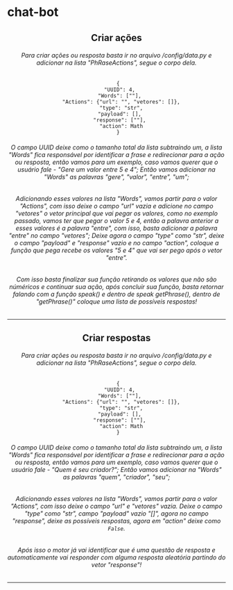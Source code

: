 # chat-bot






<center>
  
  ## Criar ações
  
  ###### Para criar ações ou resposta basta ir no arquivo /config/data.py e adicionar na lista "PhRaseActions", segue o corpo dela.

 ```
  {
    "UUID": 4, 
    "Words": [""], 
    "Actions": {"url": "", "vetores": []},
    "type": "str",
    "payload": [], 
    "response": [""], 
    "action": Math
  }
 ```

 ###### O campo UUID deixe como o tamanho total da lista subtraindo um, a lista "Words" fica responsável por identificar a frase e redirecionar para a ação ou resposta, então vamos para um exemplo, caso vamos querer que o usuário fale - "Gere um valor entre 5 e 4"; Então vamos adicionar na "Words" as palavras "gere", "valor", "entre", "um";

 ###### Adicionando esses valores na lista "Words", vamos partir para o valor "Actions", com isso deixe o campo "url" vazia e adicione no campo "vetores" o vetor principal que vai pegar os valores, como no exemplo passado, vamos ter que pegar o valor 5 e 4, então a palavra anterior a esses valores é a palavra "entre", com isso, basta adicionar a palavra "entre" no campo "vetores"; Deixe agora o campo "type" como "str", deixe o campo "payload" e "response" vazio e no campo "action", coloque a função que pega recebe os valores "5 e 4" que vai ser pego após o vetor "entre".

 ###### Com isso basta finalizar sua função retirando os valores que não são núméricos e continuar sua ação, após concluir sua função, basta retornar falando com a função speak() e dentro de speak getPhrase(), dentro de "getPhrase()" coloque uma lista de possíveis respostas!
</center>
<hr/>

<center>
  
  ## Criar respostas
  
  ###### Para criar ações ou resposta basta ir no arquivo /config/data.py e adicionar na lista "PhRaseActions", segue o corpo dela.

 ```
  {
    "UUID": 4, 
    "Words": [""], 
    "Actions": {"url": "", "vetores": []},
    "type": "str",
    "payload": [], 
    "response": [""], 
    "action": Math
  }
 ```

 ###### O campo UUID deixe como o tamanho total da lista subtraindo um, a lista "Words" fica responsável por identificar a frase e redirecionar para a ação ou resposta, então vamos para um exemplo, caso vamos querer que o usuário fale - "Quem é seu criador?"; Então vamos adicionar na "Words" as palavras "quem", "criador", "seu";

 ###### Adicionando esses valores na lista "Words", vamos partir para o valor "Actions", com isso deixe o campo "url" e "vetores" vazia. Deixe o campo "type" como "str", campo "payload" vazio "[]", agora no campo "response", deixe as possíveis respostas, agora em "action" deixe como  ```False```.

 ###### Após isso o motor já vai identificar que é uma questão de resposta e automaticamente vai responder com alguma resposta aleatória partindo do vetor "response"!
  
</center>

<hr/>
